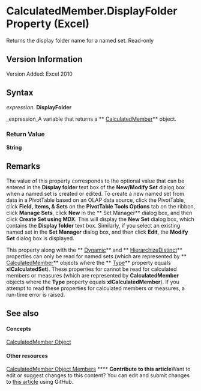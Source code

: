 
# CalculatedMember.DisplayFolder Property (Excel)

Returns the display folder name for a named set. Read-only


## Version Information

Version Added: Excel 2010 


## Syntax

 _expression_. **DisplayFolder**

 _expression_A variable that returns a  ** [CalculatedMember](07a1f8df-107e-a5fd-3d15-dfc92916c4c6.md)** object.


### Return Value

 **String**


## Remarks

The value of this property corresponds to the optional value that can be entered in the  **Display folder** text box of the **New/Modify Set** dialog box when a named set is created or edited. To create a new named set from data in a PivotTable based on an OLAP data source, click the PivotTable, click **Field, Items, &amp; Sets** on the **PivotTable Tools Options** tab on the ribbon, click **Manage Sets**, click  **New** in the ** Set Manager** dialog box, and then click **Create Set using MDX**. This will display the  **New Set** dialog box, which contains the **Display folder** text box. Similarly, if you select an existing named set in the **Set Manager** dialog box, and then click **Edit**, the  **Modify Set** dialog box is displayed.

This property along with the  ** [Dynamic](b201fe58-1320-1fe0-8045-ab17b7543eee.md)** and ** [HierarchizeDistinct](3845d280-5044-3510-38e0-51c22ba04a38.md)** properties can only be read for named sets (which are represented by ** [CalculatedMember](07a1f8df-107e-a5fd-3d15-dfc92916c4c6.md)** objects where the ** [Type](7533bd2f-6e3b-12de-e01b-13e5fa1d78eb.md)** property equals **xlCalculatedSet**). These properties for cannot be read for calculated members or measures (which are represented by  **CalculatedMember** objects where the **Type** property equals **xlCalculatedMember**). If you attempt to read these properties for calculated members or measures, a run-time error is raised.


## See also


#### Concepts


 [CalculatedMember Object](07a1f8df-107e-a5fd-3d15-dfc92916c4c6.md)
#### Other resources


 [CalculatedMember Object Members](8457d4bb-06a6-5037-c7d1-dc3c73f5b6b5.md)
****   **Contribute to this article**Want to edit or suggest changes to this content? You can edit and submit changes to  [this article](https://github.com/jhershey00/VBA_Excel_Test/OpenXMLCon/articles/9ece45d1-4d27-0305-1189-15c414353607.md) using GitHub.

